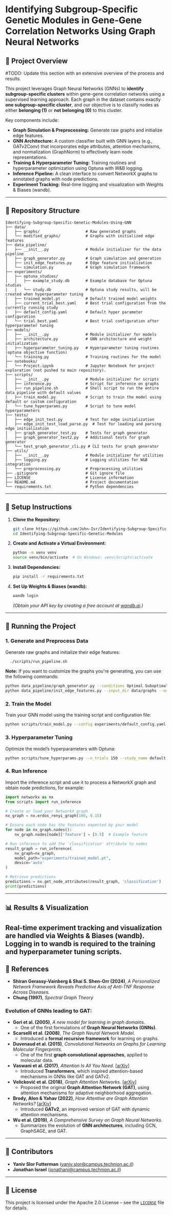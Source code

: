 # Identifying Subgroup-Specific Genetic Modules in Gene-Gene Correlation Networks Using Graph Neural Networks

## 📌 Project Overview

#TODO: Update this section with an extensive overview of the process and results.

This project leverages Graph Neural Networks (GNNs) to **identify subgroup-specific clusters** within gene-gene correlation networks using a supervised learning approach. Each graph in the dataset contains exactly **one subgroup-specific cluster**, and our objective is to classify nodes as either **belonging (1)** or **not belonging (0)** to this cluster.

Key components include:

- **Graph Simulation & Preprocessing:** Generate raw graphs and initialize edge features.
- **GNN Architecture:** A custom classifier built with GNN layers (e.g., GATv2Conv) that incorporates edge attributes, attention mechanisms, and normalization (GraphNorm) to effectively learn node representations.
- **Training & Hyperparameter Tuning:** Training routines and hyperparameter optimization using Optuna with W&B logging.
- **Inference Pipeline:** A clean interface to convert NetworkX graphs to annotated graphs with node predictions.
- **Experiment Tracking:** Real-time logging and visualization with Weights & Biases (wandb).

---

## 📁 Repository Structure


```
Identifying-Subgroup-Specific-Genetic-Modules-Using-GNN
├── data/
│   ├── graphs/                    # Raw generated graphs
│   └── modified_graphs/           # Graphs with initialized edge features
├── data_pipeline/
│   ├── __init__.py                # Module initializer for the data pipeline
│   ├── graph_generator.py         # Graph simulation and generation
│   ├── init_edge_features.py      # Edge feature initialization
│   └── simulation.py              # Graph simulation framework
├── experiments/
│   ├── optuna_studies/
│   │   ├── example_study.db       # Example database for Optuna studies
│   │   └── study.db               # Optuna study results, will be created when hyperparameter tuning
│   ├── trained_model.pt           # Default trained model weights
│   ├── current_trial_best.yaml    # Best trial configuration from the currently running study
│   ├── default_config.yaml        # Default hyper parameter configuration
│   └── trial_best.yaml            # Best trial configuration after hyperparameter tuning
├── models/
│   ├── __init__.py                # Module initializer for models
│   ├── architecture.py            # GNN architecture and weight initialization
│   ├── hyperparameter_tuning.py   # Hyperparameter tuning routines (optuna objective function)
│   └── training.py                # Training routines for the model
├── notebooks/
│   └── Project.ipynb              # Jupyter Notebook for project exploration (not pushed to main repository).
├── scripts/
│   ├── __init__.py                # Module initializer for scripts
│   ├── inference.py               # Script for inference on graphs
│   ├── run_pipeline.sh            # Shell script to run the entire data pipeline with default values
│   ├── train_model.py             # Script to train the model using default or custom configuration
│   └── tune_hyperparams.py        # Script to tune model hyperparameters
├── tests/
│   ├── edge_init_test.py          # Test for edge initialization
│   ├── edge_init_test_load_parse.py  # Test for loading and parsing edge initialization
│   ├── graph_generator_test.py    # Tests for graph generator
│   ├── graph_generator_test2.py   # Additional tests for graph generator
│   └── test_graph_generator_cli.py # CLI tests for graph generator
├── utils/
│   ├── __init__.py                # Module initializer for utilities
│   ├── logging.py                 # Logging utilities for W&B integration
│   └── preprocessing.py           # Preprocessing utilities
├── .gitignore                     # Git ignore file
├── LICENSE                        # License information
├── README.md                      # Project documentation
└── requirements.txt               # Python dependencies

```

---

## 🔧 Setup Instructions

1. **Clone the Repository:**
   ```bash
   git clone https://github.com/John-Isr/Identifying-Subgroup-Specific-Genetic-Modules-Using-GNN.git
   cd Identifying-Subgroup-Specific-Genetic-Modules
   ```

2. **Create and Activate a Virtual Environment:**
   ```bash
   python -m venv venv
   source venv/bin/activate  # On Windows: venv\Scripts\activate
   ```

3. **Install Dependencies:**
   ```bash
   pip install -r requirements.txt
   ```

4. **Set Up Weights & Biases (wandb):**
   ```bash
   wandb login
   ```
   *(Obtain your API key by creating a free account at [wandb.ai](https://wandb.ai/).)*

---
## 🚀 Running the Project

### 1. Generate and Preprocess Data
Generate raw graphs and initialize their edge features:
```bash
  ./scripts/run_pipeline.sh
```

**Note:**
If you want to customize the graphs you're generating, you can use the following commands:
```bash
python data_pipeline/graph_generator.py --conditions Optimal Suboptimal Default --output_dir data/graphs --num_graphs 1000
python data_pipeline/init_edge_features.py --input_dir data/graphs --output_dir data/modified_graphs
```

### 2. Train the Model
Train your GNN model using the training script and configuration file:
```bash
python scripts/train_model.py --config experiments/default_config.yaml --data_dir data/modified_graphs --epochs 250
```

### 3. Hyperparameter Tuning
Optimize the model’s hyperparameters with Optuna:
```bash
python scripts/tune_hyperparams.py --n_trials 150 --study_name default --optuna_storage_path ./experiments/optuna_studies/study.db --min_resource 45 --max_resource 250 --reduction_factor 2
```

### 4. Run Inference
Import the inference script and use it to process a NetworkX graph and obtain node predictions, for example:
```python
import networkx as nx
from scripts import run_inference

# Create or load your NetworkX graph
nx_graph = nx.erdos_renyi_graph(100, 0.15)

# Ensure each node has the features expected by your model
for node in nx_graph.nodes():
    nx_graph.nodes[node]['feature'] = [0.5]  # Example feature

# Run inference to add the 'classification' attribute to nodes
result_graph = run_inference(
    nx_graph=nx_graph,
    model_path="experiments/trained_model.pt",
    device='auto'
)

# Retrieve predictions
predictions = nx.get_node_attributes(result_graph, 'classification')
print(predictions)
```

---

## 📊 Results & Visualization
Real-time experiment tracking and visualization are handled via **Weights & Biases (wandb)**.
Logging in to wandb is required to the training and hyperparameter tuning scripts.
---

## 📄 References
- **Shiran Gerassy-Vainberg & Shai S. Shen-Orr (2024)**, *A Personalized Network Framework Reveals Predictive Axis of Anti-TNF Response Across Diseases.*
- **Chung (1997)**, *Spectral Graph Theory*

### Evolution of GNNs leading to GAT:
- **Gori et al. (2005)**, *A new model for learning in graph domains.*  
  - One of the first formulations of **Graph Neural Networks (GNNs)**.  
- **Scarselli et al. (2008)**, *The Graph Neural Network Model.*  
  - Introduced a **formal recursive framework** for learning on graphs.  
- **Duvenaud et al. (2015)**, *Convolutional Networks on Graphs for Learning Molecular Fingerprints.*  
  - One of the first **graph convolutional approaches**, applied to molecular data.  
- **Vaswani et al. (2017)**, *Attention Is All You Need.* [[arXiv](https://arxiv.org/abs/1706.03762)]  
  - Introduced **Transformers**, which inspired attention-based mechanisms in GNNs like GAT and GATv2.
- **Velicković et al. (2018)**, *Graph Attention Networks.* [[arXiv](https://arxiv.org/abs/1710.10903)]  
  - Proposed the original **Graph Attention Network (GAT)**, using attention mechanisms for adaptive neighborhood aggregation.
- **Brody, Alon & Yahav (2022)**, *How Attentive are Graph Attention Networks?* [[arXiv](https://arxiv.org/abs/2105.14491)]  
  - Introduced **GATv2**, an improved version of GAT with dynamic attention mechanisms.
- **Wu et al. (2019)**, *A Comprehensive Survey on Graph Neural Networks.*  
  - Summarizes the evolution of **GNN architectures**, including GCN, GraphSAGE, and GAT.  

---

## 🤝 Contributors
- **Yaniv Slor Futterman** (yaniv.slor@campus.technion.ac.il)
- **Jonathan Israel** (jonathani@campus.technion.ac.il)

---

## 📜 License
This project is licensed under the Apache 2.0 License – see the [`LICENSE`](LICENSE) file for details.

